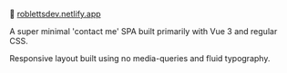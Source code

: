 👋 [roblettsdev.netlify.app](roblettsdev.netlify.app)

A super minimal 'contact me' SPA built primarily with Vue 3 and regular CSS.

Responsive layout built using no media-queries and fluid typography.
